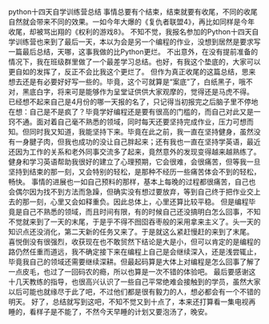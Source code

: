python十四天自学训练营总结
事情总要有个结束，结束就要有收尾，不同的收尾自然就会带来不同的效果。一如今年大爆的《复仇者联盟4》，再比如同样是今年收尾，却被骂出翔的《权利的游戏8》。
不知不觉，我报名参加的Python十四天自学训练营也来到了最后一天，本以为会是另一个编程的作业，没想到居然是要求写一篇最后总结，天哪，这事我做的比Python更烂。
不出意外，在没有提前准备的情况下，我在班级群里做了一个最差学习总结。也好，有我这个垫底的，大家可以更自如的发挥了，反正不会比我这个更烂了。
但作为真正收尾的这篇总结，思来想去还是有必要好好写一些的。毕竟，这个可就算是“案底”了，白纸黑子，哦不对，黑底白字，将来可是能够作为呈堂证供供大家观摩的，觉得还是马虎不得。
已经想不起来自己是4月份的哪一天报的名了，只记得当初报完之后脑子里不停地在想：自己是不是疯了？毕竟学好编程还是要有很高的门槛的，而自己对此又是一窍不通。面对着自己毫不熟悉的领域，同时每天还要坚持完成作业，压力可想而知。但同时我又知道，我能坚持下来。毕竟在此之前，我一直在坚持健身，虽然没有一身腱子肉，但我也成功的没让自己胖起来；还有我也一直在坚持学英语，最近还因为工作的关系和老外同事交流多了起来，竟然意外的发现变得越来越熟练了。健身和学习英语帮助我很好的建立了心理预期，它会很难，会很痛苦，但等我一旦坚持到结束的那一刻，又会特别的轻松，是那种不经历一些痛苦体会不到的轻松，畅快。
事情的进展也一如自己预料的那样，基本上每晚的过程都很痛苦，自己也会偶尔因为找不到方法而急躁，但确实没有想过要放弃，等到自己终于把作业交上去的那一刻，心里又会如释重负。因此总体上，心里还算比较平稳。
但是编程毕竟是自己不熟悉的领域，而且时间有限，有的时候自己还没搞明白怎么回事，不知不觉就来到了一天的末尾，于是乎不得不囫囵吞枣般的采用拿来主义了。头一天的知识点还没消化，第二天新的任务又来了。于是就这么紧赶慢赶的来到了末尾。
喜悦倒没有很强烈，收获现在也不敢贸然下结论是大是小，但可以肯定的是编程的路仍然任重而道远，我不确定接下来在编程上自己是会继续深入，还是浅尝辄止，毕竟我自己的领域还需要继续深耕。但最起码算是大体上对编程是怎么回事了解了一点皮毛，也过了一回码农的瘾，所以也算是一次不错的体验吧。
最后要感谢这十几天教练的指导，也很高兴认识了一些自己平常绝难会接触到的学员，虽然大家以后可能也就缘尽于此了吧，不过他们都是很有毅力的人，想必都会有一个不错的明天。
好了，总结就写到这吧，不知不觉又到十点了，本来还打算看一集电视再睡的，看样子是不能了，不然今天早睡的计划又要泡汤了，晚安。